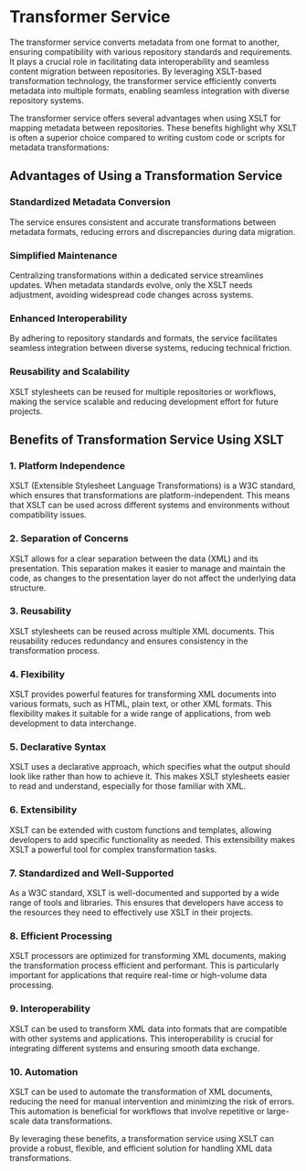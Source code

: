 # Transformer Service
The transformer service converts metadata from one format to another, ensuring compatibility with various repository standards and requirements. It plays a crucial role in facilitating data interoperability and seamless content migration between repositories. By leveraging XSLT-based transformation technology, the transformer service efficiently converts metadata into multiple formats, enabling seamless integration with diverse repository systems.

The transformer service offers several advantages when using XSLT for mapping metadata between repositories. These benefits highlight why XSLT is often a superior choice compared to writing custom code or scripts for metadata transformations:

## Advantages of Using a Transformation Service

### Standardized Metadata Conversion
The service ensures consistent and accurate transformations between metadata formats, reducing errors and discrepancies during data migration.

### Simplified Maintenance
Centralizing transformations within a dedicated service streamlines updates. When metadata standards evolve, only the XSLT needs adjustment, avoiding widespread code changes across systems.

### Enhanced Interoperability
By adhering to repository standards and formats, the service facilitates seamless integration between diverse systems, reducing technical friction.

### Reusability and Scalability
XSLT stylesheets can be reused for multiple repositories or workflows, making the service scalable and reducing development effort for future projects.

## Benefits of Transformation Service Using XSLT

### 1. **Platform Independence**
XSLT (Extensible Stylesheet Language Transformations) is a W3C standard, which ensures that transformations are platform-independent. This means that XSLT can be used across different systems and environments without compatibility issues.

### 2. **Separation of Concerns**
XSLT allows for a clear separation between the data (XML) and its presentation. This separation makes it easier to manage and maintain the code, as changes to the presentation layer do not affect the underlying data structure.

### 3. **Reusability**
XSLT stylesheets can be reused across multiple XML documents. This reusability reduces redundancy and ensures consistency in the transformation process.

### 4. **Flexibility**
XSLT provides powerful features for transforming XML documents into various formats, such as HTML, plain text, or other XML formats. This flexibility makes it suitable for a wide range of applications, from web development to data interchange.

### 5. **Declarative Syntax**
XSLT uses a declarative approach, which specifies what the output should look like rather than how to achieve it. This makes XSLT stylesheets easier to read and understand, especially for those familiar with XML.

### 6. **Extensibility**
XSLT can be extended with custom functions and templates, allowing developers to add specific functionality as needed. This extensibility makes XSLT a powerful tool for complex transformation tasks.

### 7. **Standardized and Well-Supported**
As a W3C standard, XSLT is well-documented and supported by a wide range of tools and libraries. This ensures that developers have access to the resources they need to effectively use XSLT in their projects.

### 8. **Efficient Processing**
XSLT processors are optimized for transforming XML documents, making the transformation process efficient and performant. This is particularly important for applications that require real-time or high-volume data processing.

### 9. **Interoperability**
XSLT can be used to transform XML data into formats that are compatible with other systems and applications. This interoperability is crucial for integrating different systems and ensuring smooth data exchange.

### 10. **Automation**
XSLT can be used to automate the transformation of XML documents, reducing the need for manual intervention and minimizing the risk of errors. This automation is beneficial for workflows that involve repetitive or large-scale data transformations.

By leveraging these benefits, a transformation service using XSLT can provide a robust, flexible, and efficient solution for handling XML data transformations.